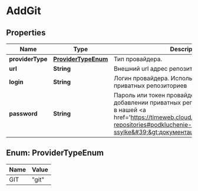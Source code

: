 

# AddGit


## Properties

| Name | Type | Description | Notes |
|------------ | ------------- | ------------- | -------------|
|**providerType** | [**ProviderTypeEnum**](#ProviderTypeEnum) | Тип провайдера. |  |
|**url** | **String** | Внешний url адрес репозитория. |  |
|**login** | **String** | Логин провайдера. Используется при добавлении приватных репозиториев |  [optional] |
|**password** | **String** | Пароль или токен провайдера. Обязателен при добавлении приватных репозиториев. Подробнее в нашей &lt;a href&#x3D;&#39;https://timeweb.cloud/docs/apps/connecting-repositories#podkluchenie-repozitoriya-po-ssylke&#39;&gt;документации&lt;/a&gt;. |  [optional] |



## Enum: ProviderTypeEnum

| Name | Value |
|---- | -----|
| GIT | &quot;git&quot; |



